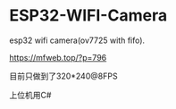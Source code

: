 # ESP32-WIFI-Camera
esp32 wifi camera(ov7725 with fifo).

https://mfweb.top/?p=796

目前只做到了320*240@8FPS

上位机用C#